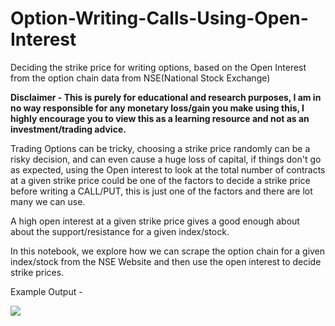 # Option-Writing-Calls-Using-Open-Interest
Deciding the strike price for writing options, based on the Open Interest from the option chain data from NSE(National Stock Exchange)

**Disclaimer - This is purely for educational and research purposes, I am in no way responsible for any monetary loss/gain you make using this, I highly encourage you to view this as a learning resource and not as an investment/trading advice.**

Trading Options can be tricky, choosing a strike price randomly can be a risky decision, and can even cause a huge loss of capital, if things don't go as expected, using the Open interest to look at the total number of contracts at a given strike price could be one of the factors to decide a strike price before writing a CALL/PUT, this is just one of the factors and there are lot many we can use.

A high open interest at a given strike price gives a good enough about about the support/resistance for a given index/stock.

In this notebook, we explore how we can scrape the option chain for a given index/stock from the NSE Website and then use the open interest to decide strike prices.

Example Output - 

![](https://i.ibb.co/vz1YGT0/Screenshot-2020-09-06-at-12-41-52-PM.png)
